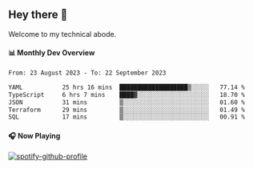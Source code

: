 ## Hey there 👋

Welcome to my technical abode.

#### 📊 Monthly Dev Overview
<!--START_SECTION:waka-->

```txt
From: 23 August 2023 - To: 22 September 2023

YAML           25 hrs 16 mins  ███████████████████▒░░░░░   77.14 %
TypeScript     6 hrs 7 mins    ████▓░░░░░░░░░░░░░░░░░░░░   18.70 %
JSON           31 mins         ▒░░░░░░░░░░░░░░░░░░░░░░░░   01.60 %
Terraform      29 mins         ▒░░░░░░░░░░░░░░░░░░░░░░░░   01.49 %
SQL            17 mins         ▒░░░░░░░░░░░░░░░░░░░░░░░░   00.91 %
```

<!--END_SECTION:waka-->

#### 🎧 Now Playing

[![spotify-github-profile](https://spotify-github-profile.vercel.app/api/view?uid=james2mid&cover_image=true&theme=natemoo-re)](https://open.spotify.com/user/james2mid?si=2b3baf2b09cb499e)
